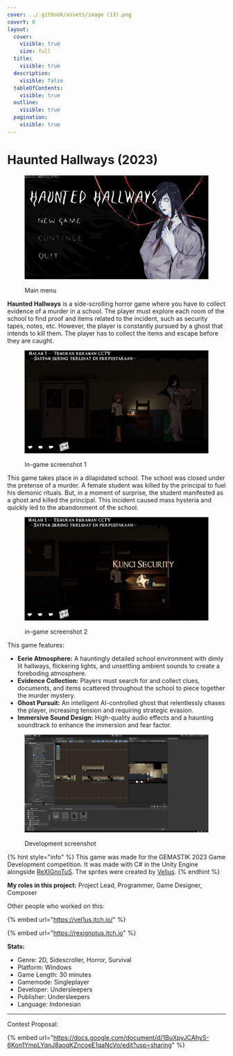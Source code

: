 ```yaml
---
cover: ../.gitbook/assets/image (13).png
coverY: 0
layout:
  cover:
    visible: true
    size: full
  title:
    visible: true
  description:
    visible: false
  tableOfContents:
    visible: true
  outline:
    visible: true
  pagination:
    visible: true
---
```


# Haunted Hallways (2023)

<figure><img src="../.gitbook/assets/image (15).png" alt="" width="563"><figcaption><p>Main menu</p></figcaption></figure>

**Haunted Hallways** is a side-scrolling horror game where you have to collect evidence of a murder in a school. The player must explore each room of the school to find proof and items related to the incident, such as security tapes, notes, etc. However, the player is constantly pursued by a ghost that intends to kill them. The player has to collect the items and escape before they are caught.

<figure><img src="../.gitbook/assets/image (16).png" alt="" width="563"><figcaption><p>In-game screenshot 1</p></figcaption></figure>

This game takes place in a dilapidated school. The school was closed under the pretense of a murder. A female student was killed by the principal to fuel his demonic rituals. But, in a moment of surprise, the student manifested as a ghost and killed the principal. This incident caused mass hysteria and quickly led to the abandonment of the school.

<figure><img src="../.gitbook/assets/image (17).png" alt="" width="563"><figcaption><p>in-game screenshot 2</p></figcaption></figure>

This game features:

* **Eerie Atmosphere:** A hauntingly detailed school environment with dimly lit hallways, flickering lights, and unsettling ambient sounds to create a foreboding atmosphere.
* **Evidence Collection:** Players must search for and collect clues, documents, and items scattered throughout the school to piece together the murder mystery.
* **Ghost Pursuit:** An intelligent AI-controlled ghost that relentlessly chases the player, increasing tension and requiring strategic evasion.
* **Immersive Sound Design:** High-quality audio effects and a haunting soundtrack to enhance the immersion and fear factor.

<figure><img src="../.gitbook/assets/image (18).png" alt="" width="563"><figcaption><p>Development screenshot</p></figcaption></figure>

{% hint style="info" %}
This game was made for the GEMASTIK 2023 Game Development competition. It was made with C# in the Unity Engine alongside [ReXIGnoTuS](https://rexignotus.itch.io/). The sprites were created by [Velius](https://vel1us.itch.io/).
{% endhint %}

**My roles in this project:** Project Lead, Programmer, Game Designer, Composer

Other people who worked on this:

{% embed url="https://vel1us.itch.io/" %}

{% embed url="https://rexignotus.itch.io" %}



**Stats:**

* Genre: 2D, Sidescroller, Horror, Survival
* Platform: Windows
* Game Length: 30 minutes
* Gamemode: Singleplayer
* Developer: Undersleepers
* Publisher: Undersleepers
* Language: Indonesian

***

Contest Proposal:

{% embed url="https://docs.google.com/document/d/1BuXpyJCAhyS-6Kon1YmpLYqnJ8aoqKZncoeE1qaNcVo/edit?usp=sharing" %}
